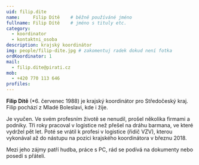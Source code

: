 ```yaml
---
uid: filip.dite
name:     Filip Dítě  	# běžně používáné jméno
fullname: Filip Dítě  	# jméno s tituly etc.
category:
  - koordinator
  - kontaktni_osoba
description: krajský koordinátor
img: people/filip-dite.jpg # zakomentuj radek dokud není fotka
ordKoordinator: 1
mail:
  - filip.dite@pirati.cz
mob:
  - +420 770 113 646
profiles:
---
```


**Filip Dítě** (*6. červenec 1988) je krajský koordinátor pro Středočeský kraj. Filip pochází z Mladé Boleslavi, kde i žije.

Je vyučen. Ve svém profesním životě se nenudil, prošel několika firmami a podniky. Tři roky pracoval v logistice než přešel na dráhu barmana, ve které vydržel pět let. Poté se vrátil k profesi v logistice (řidič VZV), kterou vykonával až do nástupu na pozici krajského koordinátora v březnu 2018.

Mezi jeho zájmy patří hudba, práce s PC, rád se podívá na dokumenty nebo posedí s přáteli. 

